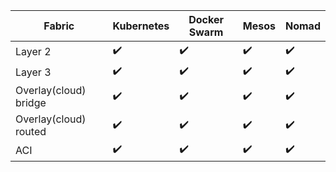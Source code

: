Fabric | Kubernetes | Docker Swarm | Mesos | Nomad | 
-------| ---------- | ------------ | ------| ------|
Layer 2 |:heavy_check_mark:|:heavy_check_mark:|:heavy_check_mark:|:heavy_check_mark:| 
Layer 3 |:heavy_check_mark:|:heavy_check_mark:|:heavy_check_mark:|:heavy_check_mark:|:heavy_check_mark:| 
Overlay(cloud) bridge  |:heavy_check_mark:|:heavy_check_mark:|:heavy_check_mark:|:heavy_check_mark:| 
Overlay(cloud) routed |:heavy_check_mark:|:heavy_check_mark:|:heavy_check_mark:|:heavy_check_mark:|:heavy_check_mark:| 
ACI  |:heavy_check_mark:|:heavy_check_mark:|:heavy_check_mark:|:heavy_check_mark:|:heavy_check_mark:| 

